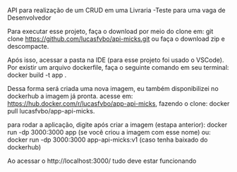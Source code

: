 API para realização de um CRUD em uma Livraria -Teste para uma vaga de Desenvolvedor

Para executar esse projeto, faça o download por meio do clone em: git clone https://github.com/lucasfvbo/api-micks.git ou faça o download zip e descompacte. 

Após isso, acessar a pasta na IDE (para esse projeto foi usado o VSCode). Por existir um arquivo dockerfile, faça o seguinte comando em seu terminal: docker build -t app .

Dessa forma será criada uma nova imagem, eu também disponibilizei no dockerhub a imagem já pronta. acesse em: https://hub.docker.com/r/lucasfvbo/app-api-micks, fazendo o clone: docker pull lucasfvbo/app-api-micks.

para rodar a aplicação, digite após criar a imagem (estapa anterior): docker run -dp 3000:3000 app (se você criou a imagem com esse nome) ou: docker run -dp 3000:3000 app-api-micks:v1 (caso tenha baixado do dockerhub)

Ao acessar o http://localhost:3000/ tudo deve estar funcionando
